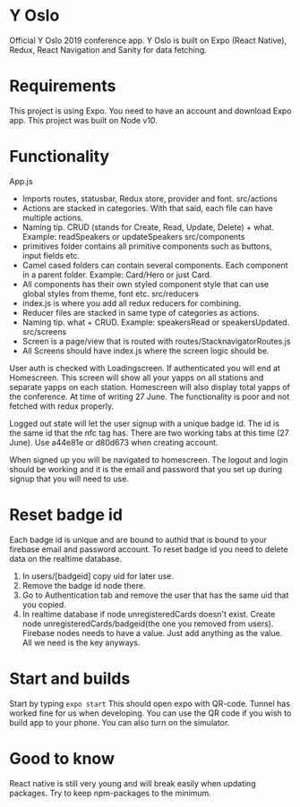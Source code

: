 # Y Oslo
Official Y Oslo 2019 conference app.
Y Oslo is built on Expo (React Native), Redux, React Navigation and Sanity for data fetching.

# Requirements
This project is using Expo. You need to have an account and download Expo app. This project was built on Node v10.

# Functionality

App.js
  - Imports routes, statusbar, Redux store, provider and font.
src/actions
  - Actions are stacked in categories. With that said, each file can have multiple actions.
  - Naming tip. CRUD (stands for Create, Read, Update, Delete) + what. Example: readSpeakers or updateSpeakers
src/components
  - primitives folder contains all primitive components such as buttons, input fields etc.
  - Camel cased folders can contain several components. Each component in a parent folder. Example: Card/Hero or just Card.
  - All components has their own styled component style that can use global styles from theme, font etc.
src/reducers
  - index.js is where you add all redux reducers for combining.
  - Reducer files are stacked in same type of categories as actions.
  - Naming tip. what + CRUD. Example: speakersRead or speakersUpdated.
src/screens
  - Screen is a page/view that is routed with routes/StacknavigatorRoutes.js
  - All Screens should have index.js where the screen logic should be. 


User auth is checked with Loadingscreen. If authenticated you will end at Homescreen. This screen will show all your yapps on all stations and separate yapps on each station. Homescreen will also display total yapps of the conference.
At time of writing 27 June. The functionality is poor and not fetched with redux properly.

Logged out state will let the user signup with a unique badge id. The id is the same id that the nfc tag has. There are two working tabs at this time (27 June). Use a44e81e or d80d673 when creating account.

When signed up you will be navigated to homescreen. The logout and login should be working and it is the email and password that you set up during signup that you will need to use.

# Reset badge id
Each badge id is unique and are bound to authid that is bound to your firebase email and password account.
To reset badge id you need to delete data on the realtime database. 
1. In users/[badgeid] copy uid for later use.
2. Remove the badge id node there.
3. Go to Authentication tab and remove the user that has the same uid that you copied.
4. In realtime database if node unregisteredCards doesn't exist. Create node unregisteredCards/badgeid(the one you removed from users). Firebase nodes needs to have a value. Just add anything as the value. All we need is the key anyways.

# Start and builds
Start by typing
`expo start`
This should open expo with QR-code. Tunnel has worked fine for us when developing. You can use the QR code if you wish to build app to your phone. You can also turn on the simulator.

# Good to know
React native is still very young and will break easily when updating packages. Try to keep npm-packages to the minimum.



